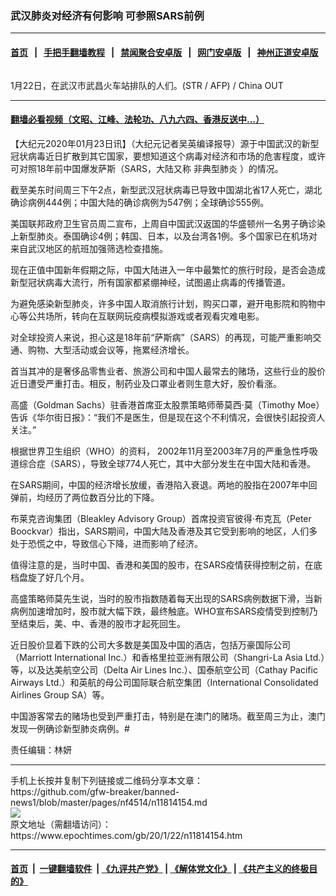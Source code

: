 ### 武汉肺炎对经济有何影响 可参照SARS前例
------------------------

#### [首页](https://github.com/gfw-breaker/banned-news1/blob/master/README.md) &nbsp;&nbsp;|&nbsp;&nbsp; [手把手翻墙教程](https://github.com/gfw-breaker/guides/wiki) &nbsp;&nbsp;|&nbsp;&nbsp; [禁闻聚合安卓版](https://github.com/gfw-breaker/bn-android) &nbsp;&nbsp;|&nbsp;&nbsp; [网门安卓版](https://github.com/oGate2/oGate) &nbsp;&nbsp;|&nbsp;&nbsp; [神州正道安卓版](https://github.com/SzzdOgate/update) 



<div><img alt="" class="aligncenter wp-post-image" src="https://i.epochtimes.com/assets/uploads/2020/01/000_1O515S-600x400.jpg"/>
<div class="red16 caption">
 <p>
  1月22日，在武汉市武昌火车站排队的人们。(STR / AFP) / China OUT
 </p>
</div>
</div><hr/>

#### [翻墙必看视频（文昭、江峰、法轮功、八九六四、香港反送中...）](http://167.172.214.107/home.html)

<div><p>
 【大纪元2020年01月23日讯】（大纪元记者吴英编译报导）源于中国武汉的新型冠状病毒近日扩散到其它国家，要想知道这个病毒对经济和市场的危害程度，或许可对照18年前中国爆发萨斯（SARS，大陆又称
 <ok href="https://www.epochtimes.com/gb/tag/%E9%9D%9E%E5%85%B8%E5%9E%8B%E8%82%BA%E7%82%8E.html">
  非典型肺炎
 </ok>
 ）的情况。
</p>
<p>
 截至美东时间周三下午2点，新型武汉冠状病毒已导致中国湖北省17人死亡，湖北确诊病例444例；中国大陆的确诊病例为547例；全球确诊555例。
</p>
<p>
 美国联邦政府卫生官员周二宣布，上周自中国武汉返国的华盛顿州一名男子确诊染上新型肺炎。泰国确诊4例；韩国、日本，以及台湾各1例。多个国家已在机场对来自武汉地区的航班加强筛选检查措施。
</p>
<p>
 现在正值中国新年假期之际，中国大陆进入一年中最繁忙的旅行时段，是否会造成新型冠状病毒大流行，所有国家都紧绷神经，试图遏止病毒的传播管道。
</p>
<p>
 为避免感染新型肺炎，许多中国人取消旅行计划，购买口罩，避开电影院和购物中心等公共场所，转向在互联网玩疫病模拟游戏或者观看灾难电影。
</p>
<p>
 对全球投资人来说，担心这是18年前“萨斯病”（SARS）的再现，可能严重影响交通、购物、大型活动或会议等，拖累经济增长。
</p>
<p>
 首当其冲的是奢侈品零售业者、旅游公司和中国人最常去的赌场，这些行业的股价近日遭受严重打击。相反，制药业及口罩业者则生意大好，股价看涨。
</p>
<p>
 高盛（Goldman Sachs）驻香港首席亚太股票策略师蒂莫西·莫（Timothy Moe）告诉《华尔街日报》：“我们不是医生，但是现在这个不利情况，会很快引起投资人关注。”
</p>
<p>
 根据世界卫生组织（WHO）的资料， 2002年11月至2003年7月的严重急性呼吸道综合症（SARS），导致全球774人死亡，其中大部分发生在中国大陆和香港。
</p>
<p>
 在SARS期间，中国的经济增长放缓，香港陷入衰退。两地的股指在2007年中回弹前，均经历了两位数百分比的下降。
</p>
<p>
 布莱克咨询集团（Bleakley Advisory Group）首席投资官彼得·布克瓦（Peter Boockvar）指出，SARS期间，中国大陆及香港及其它受到影响的地区，人们多处于恐慌之中，导致信心下降，进而影响了经济。
</p>
<p>
 值得注意的是，当时中国、香港和美国的股市，在SARS疫情获得控制之前，在底档盘旋了好几个月。
</p>
<p>
 高盛策略师莫先生说，当时的股市指数随着每天出现的SARS病例数据下滑，当新病例加速增加时，股市就大幅下跌，最终触底。WHO宣布SARS疫情受到控制乃至结束后，美、中、香港的股市才起死回生。
</p>
<p>
 近日股价显着下跌的公司大多数是美国及中国的酒店，包括万豪国际公司（Marriott International Inc.）和香格里拉亚洲有限公司（Shangri-La Asia Ltd.）等，以及达美航空公司（Delta Air Lines Inc.）、国泰航空公司（Cathay Pacific Airways Ltd.）和英航的母公司国际联合航空集团（International Consolidated Airlines Group SA）等。
</p>
<p>
 中国游客常去的赌场也受到严重打击，特别是在澳门的赌场。截至周三为止，澳门发现一例确诊新型肺炎病例。#
</p>
<p>
 责任编辑：林妍
</p>
</div>
<hr/>
手机上长按并复制下列链接或二维码分享本文章：<br/>
https://github.com/gfw-breaker/banned-news1/blob/master/pages/nf4514/n11814154.md <br/>
<a href='https://github.com/gfw-breaker/banned-news1/blob/master/pages/nf4514/n11814154.md'><img src='https://github.com/gfw-breaker/banned-news1/blob/master/pages/nf4514/n11814154.md.png'/></a> <br/>
原文地址（需翻墙访问）：https://www.epochtimes.com/gb/20/1/22/n11814154.htm


------------------------
#### [首页](https://github.com/gfw-breaker/banned-news1/blob/master/README.md) &nbsp;|&nbsp; [一键翻墙软件](https://github.com/gfw-breaker/nogfw/blob/master/README.md) &nbsp;| [《九评共产党》](https://github.com/gfw-breaker/9ping.md/blob/master/README.md#九评之一评共产党是什么) | [《解体党文化》](https://github.com/gfw-breaker/jtdwh.md/blob/master/README.md) | [《共产主义的终极目的》](https://github.com/gfw-breaker/gczydzjmd.md/blob/master/README.md)


<img src='http://gfw-breaker.win/banned-news/pages/nf4514/n11814154.md' width='0px' height='0px'/>